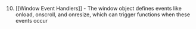 10. [[Window Event Handlers]] - The window object defines events like onload, onscroll, and onresize, which can trigger functions when these events occur